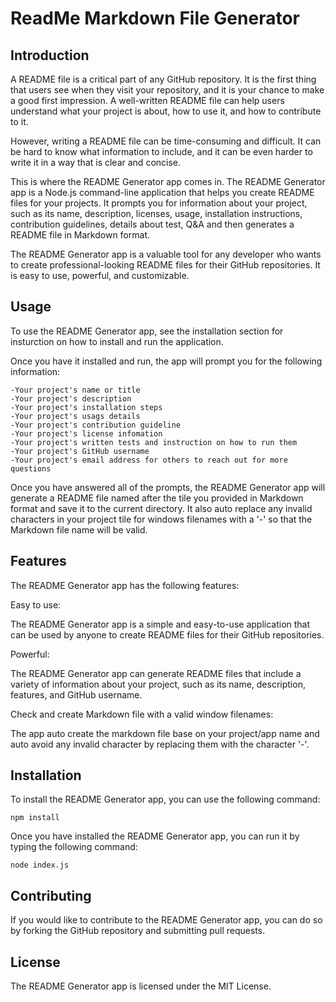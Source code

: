 # ReadMe Markdown File Generator

## Introduction

A README file is a critical part of any GitHub repository. It is the first thing that users see when they visit your repository, and it is your chance to make a good first impression. A well-written README file can help users understand what your project is about, how to use it, and how to contribute to it.

However, writing a README file can be time-consuming and difficult. It can be hard to know what information to include, and it can be even harder to write it in a way that is clear and concise.

This is where the README Generator app comes in. The README Generator app is a Node.js command-line application that helps you create README files for your projects. It prompts you for information about your project, such as its name, description, licenses, usage, installation instructions, contribution guidelines, details about test, Q&A and then generates a README file in Markdown format.

The README Generator app is a valuable tool for any developer who wants to create professional-looking README files for their GitHub repositories. It is easy to use, powerful, and customizable.

## Usage

To use the README Generator app, see the installation section for insturction on how to install and run the application.

Once you have it installed and run, the app will prompt you for the following information:

    -Your project's name or title
    -Your project's description
    -Your project's installation steps
    -Your project's usags details
    -Your project's contribution guideline
    -Your project's license infomation
    -Your project's written tests and instruction on how to run them
    -Your project's GitHub username
    -Your project's email address for others to reach out for more questions

Once you have answered all of the prompts, the README Generator app will generate a README file named after the tile you provided in Markdown format and save it to the current directory. It also auto replace any invalid characters in your project tile for windows filenames with a '-' so that the Markdown file name will be valid.

## Features

The README Generator app has the following features:

Easy to use: 

The README Generator app is a simple and easy-to-use application that can be used by anyone to create README files for their GitHub repositories.

Powerful: 

The README Generator app can generate README files that include a variety of information about your project, such as its name, description, features, and GitHub username.

Check and create Markdown file with a valid window filenames:

The app auto create the markdown file base on your project/app name and auto avoid any invalid character by replacing them with the character '-'. 

## Installation

To install the README Generator app, you can use the following command:

    npm install 

Once you have installed the README Generator app, you can run it by typing the following command:

    node index.js

## Contributing

If you would like to contribute to the README Generator app, you can do so by forking the GitHub repository and submitting pull requests.

## License

The README Generator app is licensed under the MIT License.